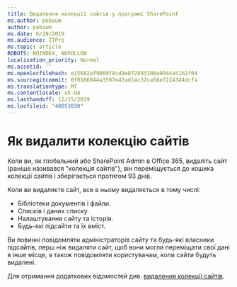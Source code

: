 ```yaml
---
title: Видалення колекції сайтів у програмі SharePoint
ms.author: pebaum
author: pebaum
ms.date: 6/20/2019
ms.audience: ITPro
ms.topic: article
ROBOTS: NOINDEX, NOFOLLOW
localization_priority: Normal
ms.assetid: ''
ms.openlocfilehash: e15682af9069f8cd9e8f2893100a0044a51b2f04
ms.sourcegitcommit: 0f0186044a3597e42ad14c32ca58e7224344dcfa
ms.translationtype: MT
ms.contentlocale: uk-UA
ms.lasthandoff: 12/15/2019
ms.locfileid: "40053030"
---
```

# <a name="delete-a-site-collection"></a>Як видалити колекцію сайтів

Коли ви, як глобальний або SharePoint Admin в Office 365, видаліть сайт (раніше називався "колекція сайтів"), він переміщується до кошика колекції сайтів і зберігається протягом 93 днів. 

Коли ви видаляєте сайт, все в ньому видаляється в тому числі:

- Бібліотеки документів і файли.
- Списків і даних списку.
- Налаштування сайту та історія.
- Будь-які підсайти та їх вміст.

Ви повинні повідомляти адміністраторів сайту та будь-які власники підсайтів, перш ніж видаляти сайт, щоб вони могли переміщати свої дані в інше місце, а також повідомляти користувачам, коли сайти будуть видалені. 

Для отримання додаткових відомостей див. [видалення колекції сайтів](https://docs.microsoft.com/sharepoint/delete-site-collection). 